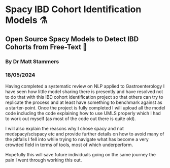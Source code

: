 # Spacy IBD Cohort Identification Models ⚗

## Open Source Spacy Models to Detect IBD Cohorts from Free-Text 🧨

### By Dr Matt Stammers
### 18/05/2024

Having completed a systematic review on NLP applied to Gastroenterology I have seen how little model sharing there is presently and have resolved not to do that with this IBD cohort identification project so that others can try to replicate the process and at least have something to benchmark against as a starter-point. Once the project is fully completed I will upload all the model code including the code explaining how to use UMLS properly which I had to work out myself (as most of the code out there is quite old). 

I will also explain the reasons why I chose spacy and not medspacy/scispacy etc and provide further details on how to avoid many of the pitfalls I fell into while trying to navigate what has become a very crowded field in terms of tools, most of which underperform.

Hopefully this will save future individuals going on the same journey the pain I went through working this out.
